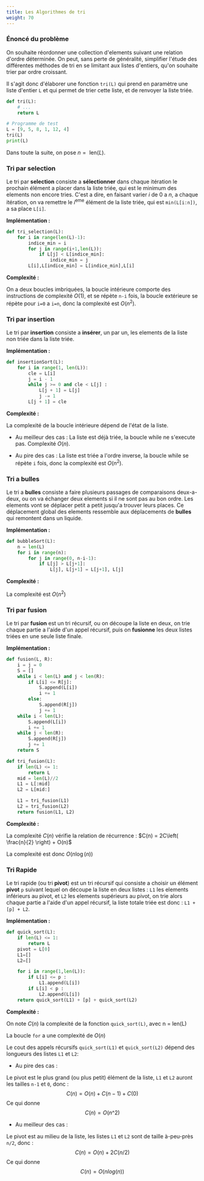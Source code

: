 ```yaml
---
title: Les Algorithmes de tri
weight: 70
---
```


### Énoncé du problème

On souhaite réordonner une collection d'elements suivant une relation
d'ordre déterminée. On peut, sans perte de généralité, simplifier
l'étude des différentes méthodes de tri en se limitant aux listes
d'entiers, qu'on souhaite trier par ordre croissant.

Il s'agit donc d'élaborer une fonction `tri(L)` qui prend en paramètre
une liste d'entier `L` et qui permet de trier cette liste, et de
renvoyer la liste triée.

```py
def tri(L):
    # ...
    return L

# Programme de test
L = [9, 5, 8, 1, 12, 4]
tri(L)
print(L)
```

Dans toute la suite, on pose $n = \text{ len}(L)$.

### Tri par selection

Le tri par **selection** consiste a **sélectionner** dans chaque
itération le prochain élément a placer dans la liste triée, qui est le
minimum des elements non encore tries. C'est a dire, en faisant varier
$i$ de $0$ a $n$, a chaque itération, on va remettre le $i^{\text{eme}}$
élément de la liste triée, qui est `min(L[i:n])`, a sa place `L[i]`.

**Implémentation :**

```py
def tri_selection(L):
    for i in range(len(L)-1):
        indice_min = i
        for j in range(i+1,len(L)):
            if L[j] < L[indice_min]:
                indice_min = j
        L[i],L[indice_min] = L[indice_min],L[i]
```

**Complexité :**

On a deux boucles imbriquées, la boucle intérieure comporte des
instructions de complexité $O(1)$, et se répète `n-i` fois, la boucle
extérieure se répète pour `i=0` a `i=n`, donc la complexité est
$O\left( n^{2} \right)$.

### Tri par insertion

Le tri par **insertion** consiste a **insérer**, un par un, les elements
de la liste non triée dans la liste triée.

**Implémentation :**

```py
def insertionSort(L):
    for i in range(1, len(L)):
        cle = L[i]
        j = i - 1
        while j >= 0 and cle < L[j] :
            L[j + 1] = L[j]
            j -= 1
        L[j + 1] = cle
```

**Complexité :**

La complexité de la boucle intérieure dépend de l'état de la liste.

- Au meilleur des cas : La liste est déjà triée, la boucle while ne
  s'execute pas. Complexité $O(n)$.

- Au pire des cas : La liste est triée a l'ordre inverse, la boucle
  while se répète `i` fois, donc la complexité est
  $O\left( n^{2} \right)$.

### Tri a bulles

Le tri a **bulles** consiste a faire plusieurs passages de comparaisons
deux-a-deux, ou on va échanger deux elements si il ne sont pas au bon
ordre. Les elements vont se déplacer petit a petit jusqu'a trouver leurs
places. Ce déplacement global des elements ressemble aux déplacements de
**bulles** qui remontent dans un liquide.

**Implémentation :**

```py
def bubbleSort(L):
    n = len(L)
    for i in range(n):
        for j in range(0, n-i-1):
            if L[j] > L[j+1]:
                L[j], L[j+1] = L[j+1], L[j]
```

**Complexité :**

La complexité est $O\left( n^{2} \right)$

### Tri par fusion

Le tri par **fusion** est un tri récursif, ou on découpe la liste en
deux, on trie chaque partie a l'aide d'un appel récursif, puis on
**fusionne** les deux listes triées en une seule liste finale.

**Implémentation :**

```py
def fusion(L, R):
    i = j = 0
    S = []
    while i < len(L) and j < len(R):
        if L[i] <= R[j]:
            S.append(L[i])
            i += 1
        else:
            S.append(R[j])
            j += 1
    while i < len(L):
        S.append(L[i])
        i += 1
    while j < len(R):
        S.append(R[j])
        j += 1
    return S

def tri_fusion(L):
    if len(L) <= 1:
        return L
    mid = len(L)//2
    L1 = L[:mid]
    L2 = L[mid:]

    L1 = tri_fusion(L1)
    L2 = tri_fusion(L2)
    return fusion(L1, L2)
```

**Complexité :**

La complexité $C(n)$ vérifie la relation de récurrence :
$C(n) = 2C\left( \frac{n}{2} \right) + O(n)$

La complexité est donc $O\left( n\log(n) \right)$

### Tri Rapide

Le tri rapide (ou tri **pivot**) est un tri récursif qui consiste a
choisir un élément **pivot** `p` suivant lequel on découpe la liste en
deux listes : `L1` les elements inférieurs au pivot, et `L2` les
elements supérieurs au pivot, on trie alors chaque partie a l'aide d'un
appel récursif, la liste totale triée est donc : `L1 + [p] + L2`.

**Implémentation :**

```py
def quick_sort(L):
    if len(L) <= 1:
        return L
    pivot = L[0]
    L1=[]
    L2=[]

    for i in range(1,len(L)):
        if L[i] <= p :
            L1.append(L[i])
        if L[i] < p :
            L2.append(L[i])
    return quick_sort(L1) + [p] + quick_sort(L2)
```

**Complexité :**

On note $C(n)$ la complexité de la fonction `quick_sort(L)`, avec n =
len(L)

La boucle `for` a une complexité de $O(n)$

Le cout des appels récursifs `quick_sort(L1)` et `quick_sort(L2)` dépend
des longueurs des listes `L1` et `L2`:

- Au pire des cas :

Le pivot est le plus grand (ou plus petit) élément de la liste, `L1` et
`L2` auront les tailles `n-1` et `0`, donc : $$C(n) = O(n) + C(n-1) +
C(0)$$ Ce qui donne $$C(n) = O(n\^2)$$

- Au meilleur des cas :

Le pivot est au milieu de la liste, les listes `L1` et `L2` sont de
taille à-peu-près `n/2`, donc : $$C(n) = O(n) + 2C(n/2)$$ Ce qui donne
$$C(n) = O(nlog(n))$$
